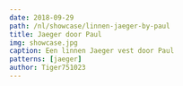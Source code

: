 ```yaml
---
date: 2018-09-29
path: /nl/showcase/linnen-jaeger-by-paul
title: Jaeger door Paul
img: showcase.jpg
caption: Een linnen Jaeger vest door Paul
patterns: [jaeger]
author: Tiger751023
---
```

